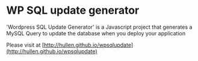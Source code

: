 WP SQL update generator
===========

'Wordpress SQL Update Generator' is a Javascript project that generates a MySQL Query to update the database when you deploy your application

Please visit at [http://hullen.github.io/wpsqlupdate](http://hullen.github.io/wpsqlupdate)